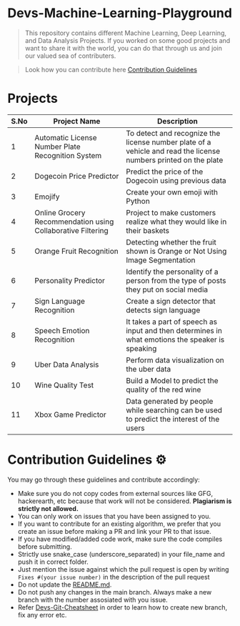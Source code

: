 # Devs-Machine-Learning-Playground
> This repository contains different Machine Learning, Deep Learning, and Data Analysis Projects.
If you worked on some good projects and want to share it with the world, you can do that through us and join our valued sea of contributers. 

> Look how you can contribute here [Contribution Guidelines](#contribution-guidelines-gear) 

# Projects

| S.No | Project Name | Description |
| --------------- | --------------- | --------------- |
| 1 | Automatic License Number Plate Recognition System | To detect and recognize the license number plate of a vehicle and read the license numbers printed on the plate |
| 2 | Dogecoin Price Predictor | Predict the price of the Dogecoin using previous data |
| 3 | Emojify | Create your own emoji with Python |
| 4 | Online Grocery Recommendation using Collaborative Filtering | Project to make customers realize what they would like in their baskets |
| 5 | Orange Fruit Recognition | Detecting whether the fruit shown is Orange or Not Using Image Segmentation |
| 6 | Personality Predictor | Identify the personality of a person from the type of posts they put on social media |
| 7 | Sign Language Recognition | Create a sign detector that detects sign language |
| 8 | Speech Emotion Recognition | It takes a part of speech as input and then determines in what emotions the speaker is speaking |
| 9 | Uber Data Analysis | Perform data visualization on the uber data |
| 10 | Wine Quality Test |  Build a Model to predict the quality of the red wine |
| 11 | Xbox Game Predictor | Data generated by people while searching can be used to predict the interest of the users | 




# Contribution Guidelines :gear:

You may go through these guidelines and contribute accordingly:

* Make sure you do not copy codes from external sources like GFG, hackerearth, etc because that work will not be considered. **Plagiarism is strictly not allowed.** 
* You can only work on issues that you have been assigned to you.
* If you want to contribute for an existing algorithm, we prefer that you create an issue before making a PR and link your PR to that issue.
* If you have modified/added code work, make sure the code compiles before submitting.
* Strictly use snake_case (underscore_separated) in your file_name and push it in correct folder.
* Just mention the issue against which the pull request is open by writing ```Fixes #(your issue number)``` in the description of the pull request
* Do not update the [README.md](README.md).
* Do not push any changes in the main branch. Always make a new branch with the number assosiated with you issue.
* Refer [Devs-Git-Cheatsheet](https://github.com/Devs-Paradise/Devs-Git-Cheatsheet) in order to learn how to create new branch, fix any error etc.
